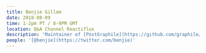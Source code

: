 ```yaml
---
title: Benjie Gillam
date: 2018-08-09
time: 1-2pm PT / 8-9PM GMT
location: Q&A Channel Reactiflux
description: 'Maintainer of [PostGraphile](https://github.com/graphile/postgraphile) - fast and secure GraphQL API for your PostgreSQL database (formerly known as PostGraphQL)'
people: '[@benjie](https://twitter.com/benjie)'
---
```

